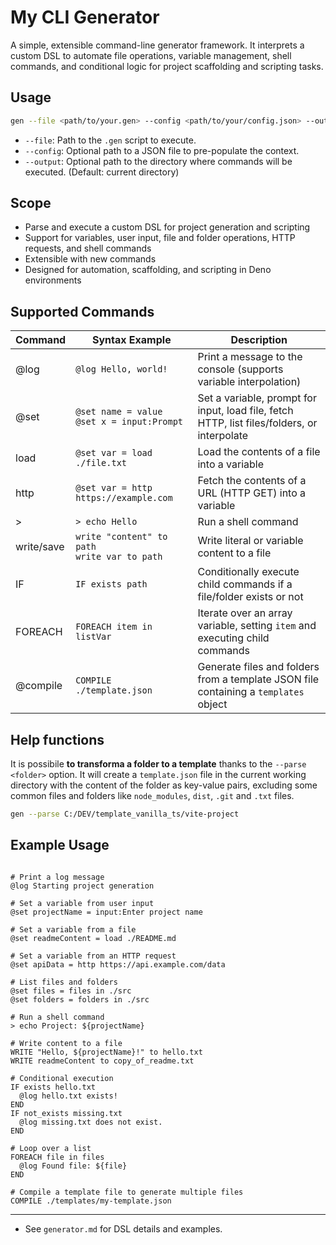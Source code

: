 # My CLI Generator

A simple, extensible command-line generator framework. It interprets a custom DSL to automate file operations, variable management, shell commands, and conditional logic for project scaffolding and scripting tasks.

## Usage

```bash
gen --file <path/to/your.gen> --config <path/to/your/config.json> --output <path/to/output/dir>
```

- `--file`: Path to the `.gen` script to execute.
- `--config`: Optional path to a JSON file to pre-populate the context.
- `--output`: Optional path to the directory where commands will be executed. (Default: current directory)

## Scope
- Parse and execute a custom DSL for project generation and scripting
- Support for variables, user input, file and folder operations, HTTP requests, and shell commands
- Extensible with new commands
- Designed for automation, scaffolding, and scripting in Deno environments

## Supported Commands

| Command    | Syntax Example                                 | Description                                                                                 |
|------------|------------------------------------------------|---------------------------------------------------------------------------------------------|
| @log       | `@log Hello, world!`                           | Print a message to the console (supports variable interpolation)                            |
| @set       | `@set name = value`<br>`@set x = input:Prompt`   | Set a variable, prompt for input, load file, fetch HTTP, list files/folders, or interpolate |
| load       | `@set var = load ./file.txt`                   | Load the contents of a file into a variable                                                 |
| http       | `@set var = http https://example.com`          | Fetch the contents of a URL (HTTP GET) into a variable                                      |
| >          | `> echo Hello`                                 | Run a shell command                                                                         |
| write/save | `write "content" to path`<br>`write var to path` | Write literal or variable content to a file                                                 |
| IF         | `IF exists path`                               | Conditionally execute child commands if a file/folder exists or not                          |
| FOREACH    | `FOREACH item in listVar`                      | Iterate over an array variable, setting `item` and executing child commands                 |
| @compile    | `COMPILE ./template.json`                      | Generate files and folders from a template JSON file containing a `templates` object        |


## Help functions
It is possibile **to transforma a folder to a template** thanks to the `--parse <folder>` option. It will create a `template.json` file in the current working directory with the content of the folder as key-value pairs, excluding some common files and folders like `node_modules`, `dist`, `.git` and `.txt` files.
```bash
gen --parse C:/DEV/template_vanilla_ts/vite-project
```


## Example Usage
```plaintext

# Print a log message
@log Starting project generation

# Set a variable from user input
@set projectName = input:Enter project name

# Set a variable from a file
@set readmeContent = load ./README.md

# Set a variable from an HTTP request
@set apiData = http https://api.example.com/data

# List files and folders
@set files = files in ./src
@set folders = folders in ./src

# Run a shell command
> echo Project: ${projectName}

# Write content to a file
WRITE "Hello, ${projectName}!" to hello.txt
WRITE readmeContent to copy_of_readme.txt

# Conditional execution
IF exists hello.txt
  @log hello.txt exists!
END
IF not_exists missing.txt
  @log missing.txt does not exist.
END

# Loop over a list
FOREACH file in files
  @log Found file: ${file}
END

# Compile a template file to generate multiple files
COMPILE ./templates/my-template.json
```

---

- See `generator.md` for DSL details and examples.
